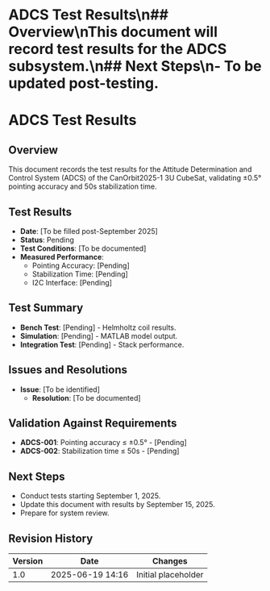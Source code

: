 # ADCS Test Results\n## Overview\nThis document will record test results for the ADCS subsystem.\n## Next Steps\n- To be updated post-testing.
# ADCS Test Results
## Overview
This document records the test results for the Attitude Determination and Control System (ADCS) of the CanOrbit2025-1 3U CubeSat, validating ±0.5° pointing accuracy and 50s stabilization time.

## Test Results
- **Date**: [To be filled post-September 2025]
- **Status**: Pending
- **Test Conditions**: [To be documented]
- **Measured Performance**:
  - Pointing Accuracy: [Pending]
  - Stabilization Time: [Pending]
  - I2C Interface: [Pending]

## Test Summary
- **Bench Test**: [Pending] - Helmholtz coil results.
- **Simulation**: [Pending] - MATLAB model output.
- **Integration Test**: [Pending] - Stack performance.

## Issues and Resolutions
- **Issue**: [To be identified]
  - **Resolution**: [To be documented]

## Validation Against Requirements
- **ADCS-001**: Pointing accuracy ≤ ±0.5° - [Pending]
- **ADCS-002**: Stabilization time ≤ 50s - [Pending]

## Next Steps
- Conduct tests starting September 1, 2025.
- Update this document with results by September 15, 2025.
- Prepare for system review.

## Revision History
| Version | Date             | Changes             |
|---------|------------------|---------------------|
| 1.0     | 2025-06-19 14:16 | Initial placeholder |